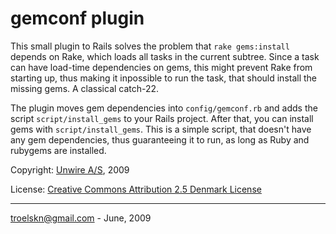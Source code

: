 gemconf plugin
===

This small plugin to Rails solves the problem that `rake gems:install` depends on Rake, which loads all tasks in the current subtree. Since a task can have load-time dependencies on gems, this might prevent Rake from starting up, thus making it inpossible to run the task, that should install the missing gems. A classical catch-22.

The plugin moves gem dependencies into `config/gemconf.rb` and adds the script `script/install_gems` to your Rails project.
After that, you can install gems with `script/install_gems`. This is a simple script, that doesn't have any gem dependencies, thus guaranteeing it to run, as long as Ruby and rubygems are installed.

Copyright: [Unwire A/S](http://www.unwire.dk), 2009

License: [Creative Commons Attribution 2.5 Denmark License](http://creativecommons.org/licenses/by/2.5/dk/deed.en_GB)

___

troelskn@gmail.com - June, 2009